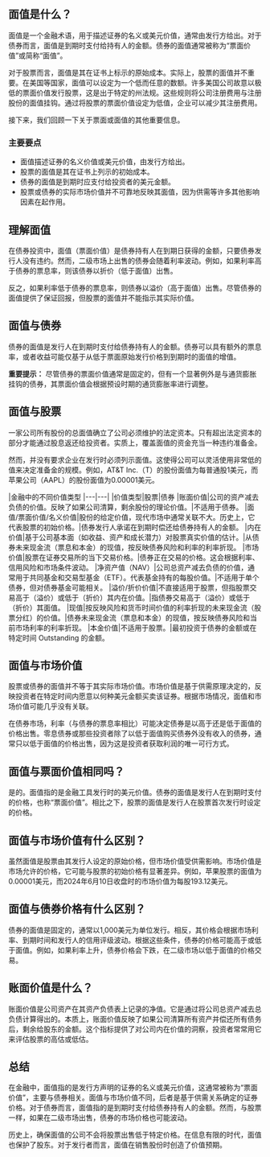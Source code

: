 ## 面值是什么？

面值是一个金融术语，用于描述证券的名义或美元价值，通常由发行方给出。对于债券而言，面值是到期时支付给持有人的金额。债券的面值通常被称为“票面价值”或简称“面值”。

对于股票而言，面值是其在证书上标示的原始成本。实际上，股票的面值并不重要。在美国等国家，面值可以设定为一个低而任意的数额。许多美国公司故意以极低的票面价值发行股票，这是出于特定的州法规。这些规则将公司注册费用与注册股份的面值挂钩。通过将股票的票面价值设定为低值，企业可以减少其注册费用。

接下来，我们回顾一下关于票面或面值的其他重要信息。

### 主要要点

- 面值描述证券的名义价值或美元价值，由发行方给出。
- 股票的面值是其在证书上列示的初始成本。
- 债券的面值是到期时应支付给投资者的美元金额。
- 股票或债券的实际市场价值并不可靠地反映其面值，因为供需等许多其他影响因素在起作用。

## 理解面值

在债券投资中，面值（票面价值）是债券持有人在到期日获得的金额，只要债券发行人没有违约。然而，二级市场上出售的债券会随着利率波动。例如，如果利率高于债券的票息率，则该债券以折价（低于面值）出售。

反之，如果利率低于债券的票息率，则债券以溢价（高于面值）出售。尽管债券的面值提供了保证回报，但股票的面值并不能指示其实际价值。

## 面值与债券

债券的面值是发行人在到期时支付给债券持有人的金额。债券可以具有额外的票息率，或者收益可能仅基于从低于票面原始发行价格到到期时的面值的增值。

**重要提示：** 尽管债券的票面价值通常是固定的，但有一个显著例外是与通货膨胀挂钩的债券，其票面价值会根据预设时期的通货膨胀率进行调整。

## 面值与股票

一家公司所有股份的总面值确立了公司必须维护的法定资本。只有超出法定资本的部分才能通过股息返还给投资者。实质上，覆盖面值的资金充当一种违约准备金。

然而，并没有要求企业在发行时必须列示面值。这使得公司可以灵活使用非常低的值来决定准备金的规模。例如，AT&T Inc.（T）的股份面值为每普通股1美元，而苹果公司（AAPL）的股份面值为0.00001美元。

|金融中的不同价值类型
|---|---|
|价值类型|股票|债券
|账面价值|公司的资产减去负债的价值。反映了如果公司清算，剩余股份的理论价值。|不适用于债券。
|面值/票面价值/名义价值|股份的给定价值，现代市场中通常关联不大。历史上，它代表股票的初始价格。|债券发行人承诺在到期时偿还给债券持有人的金额。
|内在价值|基于公司基本面（如收益、资产和成长潜力）对股票真实价值的估计。|从债券未来现金流（票息和本金）的现值，按反映债券风险和利率的利率折现。
|市场价值|股票在证券交易所的当下交易价格。|债券正在交易的价格。这会根据利率、信用风险和市场条件波动。
|净资产值（NAV）|公司总资产减去负债的价值，通常用于共同基金和交易型基金（ETF）。代表基金持有的每股价值。|不适用于单个债券，但对债券基金可能相关。
|溢价/折价价值|不直接适用于股票，但指股票交易高于（溢价）或低于（折价）其内在价值。|指债券交易高于（溢价）或低于（折价）其面值。
|现值|按反映风险和货币时间价值的利率折现的未来现金流（股票分红）的价值。|债券未来现金流（票息和本金）的现值，按反映债券风险和当前市场利率的利率折现。
|本金价值|不适用于股票。|最初投资于债券的金额或在特定时间 Outstanding 的金额。

## 面值与市场价值

股票或债券的面值并不等于其实际市场价值。市场价值是基于供需原理决定的，反映投资者在特定时间内愿意以何种美元金额买卖该证券。根据市场情况，面值和市场价值可能几乎没有关联。

在债券市场，利率（与债券的票息率相比）可能决定债券是以高于还是低于面值的价格出售。零息债券或那些投资者除了以低于面值购买债券外没有收入的债券，通常只以低于面值的价格出售，因为这是投资者获取利润的唯一可行方式。

## 面值与票面价值相同吗？

是的。面值指的是金融工具发行时的美元价值。债券的面值是发行人在到期时支付的价格，也称“票面价值”。相比之下，股票的面值是发行人在股票首次发行时设定的价格。

## 面值与市场价值有什么区别？

虽然面值是股票由其发行人设定的原始价格，但市场价值受供需影响。市场价值是市场允许的价格，它可能与股票的初始价格有显著差异。例如，苹果股票的面值为0.00001美元，而2024年6月10日收盘时的市场价值为每股193.12美元。

## 面值与债券价格有什么区别？

债券的面值是固定的，通常以1,000美元为单位发行。相反，其价格会根据市场利率、到期时间和发行人的信用评级波动。根据这些条件，债券的价格可能高于或低于面值。例如，如果利率上升，债券价格会下跌，在二级市场以低于面值的价格交易。

## 账面价值是什么？

账面价值是公司资产在其资产负债表上记录的净值。它是通过将公司总资产减去总负债计算得出的。本质上，账面价值反映了如果公司清算所有资产并偿还所有债务后，剩余给股东的金额。这个指标提供了对公司内在价值的洞察，投资者常常用它来评估股票的高估或低估。

## 总结

在金融中，面值指的是发行方声明的证券的名义或美元价值，这通常被称为“票面价值”，主要与债券相关。面值与市场价值不同，后者是基于供需关系确定的证券价格。对于债券而言，面值指的是到期时支付给债券持有人的金额。然而，与股票一样，如果在二级市场出售，债券的市场价格也可能波动。

历史上，确保面值的公司不会将股票出售低于特定价格。在信息有限的时代，面值也保护了股东。对于发行者而言，面值在销售股份时创造了价值预期。

